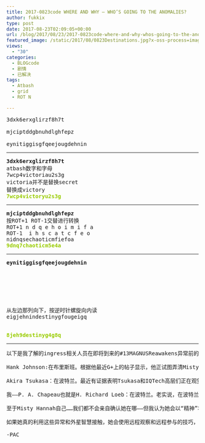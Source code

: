 ```yaml
---
title: 2017-0823code WHERE AND WHY — WHO’S GOING TO THE ANOMALIES?
author: fukkix
type: post
date: 2017-08-23T02:09:05+00:00
url: /blog/2017/08/23/2017-0823code-where-and-why-whos-going-to-the-anomalies/
featured_image: /static/2017/08/0823Destinations.jpg?x-oss-process=image/resize,m_fill,w_700,h_220
views:
  - "30"
categories:
  - BLOGcode
  - 剧情
  - 已解决
tags:
  - Atbash
  - grid
  - ROT N

---
```

<pre>3dxk6erxglirzf8h7t

mjciptddgbnuhdlghfepz

eynitiggisgfqeejougdehnin
<!--more--></pre>

* * *

<pre><strong>3dxk6erxglirzf8h7t
</strong>atbash数字和字母
7wcp4victoriau2s3g
victoria并不是替换secret
替换成victory<strong>
<span style="color: #99cc00;">7wcp4victoryu2s3g</span></strong></pre>

* * *

<pre><strong>mjciptddgbnuhdlghfepz
</strong>按ROT+1 ROT-1交替进行转换
ROT+1 n d q e h o i m i f a
ROT-1  i h s c a t c f e o 
nidnqsechaoticmfiefoa<strong>
<span style="color: #99cc00;">9dnq7chaoticm5e4a</span></strong></pre>

* * *

<pre><strong>eynitiggisgfqeejougdehnin
</strong>


<table border="0" cellpading="0" cellspacing="0"   >
  
  	
  
</table>

从左边那列向下，按逆时针螺旋向内读
eigjehnindestinygfougeigq

<strong>
<span style="color: #99cc00;">8jeh9destinyg4g8q</span></strong></pre>

* * *

<pre>以下是我了解的ingress相关人员在即将到来的#13MAGNUSReawakens异常前的动向……

Hank Johnson:在布里斯班。根据他最近G+上的帖子显示，他正试图弄清Misty Hannah的真正意图——可能还想劝阻她或者保护她以免自食其果。

Akira Tsukasa：在波特兰。最近有证据表明Tsukasa和IQTech高层们正在观望Misty Hannah潜在的“召唤”外星智能以及准备通过记忆宫殿与其沟通的能力。我相信Tsukasa正在研究Misty究竟是怎么利用XM异常来达到目的，然后她会把这项研究用于……

我——P. A. Chapeau也就是H. Richard Loeb：在波特兰。老实说，在波特兰的经历挺难熬的，因为它让我想起Klue。然而现在发生的事太重要了，我需要接近事发地。如果Misty成功的话，在事件结束后波特兰就是终结那日的地点之一。而且Tsukasa和她的宝贝项目之一（Tsukasa一直和November Lima计划密切相关，监督着NL-Prime的发展，与NL-1331E的进展也进行了协商——NL-1331会出现在波特兰），看起来那里是掌握多方情报的好地方……

至于Misty Hannah自己……我们都不会亲自确认她在哪——但我认为她会以“精神”状态——存在于所有异常之地。

如果她真的利用这些异常和外星智慧接触，她会使用远程观察和远程参与的技巧，从任何她可以安全藏身的异常区域里关注世界各地的一切事件……

-PAC</pre>